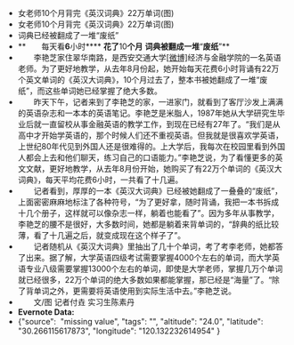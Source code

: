 - 女老师10个月背完《英汉词典》22万单词(图)
- 女老师10个月背完《英汉词典》22万单词(图)
- 词典已经被翻成了一堆“废纸”
- **　　每天看****6****小时**** ****花了****10****个月**** ****词典被翻成一堆****“****废纸****”**
- 　　李艳芝家住翠华南路，是西安交通大学[[微博]](http://weibo.com/u/1862928653?zw=edu)经济与金融学院的一名英语老师。为了更好地教学，从去年8月份起，她开始每天花费6小时背诵有22万个英文单词的《英汉大词典》，10个月过去了，整本书被她翻成了一堆“废纸”，而这些单词她已经掌握了绝大多数。
- 　　昨天下午，记者来到了李艳芝的家，一进家门，就看到了客厅沙发上满满的英语杂志和一本本的英语笔记。李艳芝是米脂人，1987年她从大学研究生毕业后就一直留校从事金融英语的教学工作，到现在已经有27年了。“我们是从高中才开始学英语的，那个时候人们还不重视英语。但我就是很喜欢学英语，上世纪80年代见到外国人还是很难得的。上大学后，我每次在校园里看到外国人都会上去和他们聊天，练习自己的口语能力。”李艳芝说，为了看懂更多的英文文献，更好地教学，从去年8月份开始，她购买了有22万个单词的《英汉大词典》，每天平均花费6小时，一共看了十几遍。
- 　　记者看到，厚厚的一本《英汉大词典》已经被她翻成了一叠叠的“废纸”，上面密密麻麻地标注了各种符号，“为了更好拿，随时背诵，我把一本书拆成十几个册子，这样就可以像杂志一样，躺着也能看了”。因为多年从事教学，李艳芝的腰不是很好，大多数时间，她都是躺着来背单词的，“辞典的纸比较薄，看了十几遍之后，就变成现在这个样子了”。
- 　　记者随机从《英汉大词典》里抽出了几十个单词，考了考李老师，她都答了出来。据了解，大学英语四级考试需要掌握4000个左右的单词，而大学英语专业八级需要掌握13000个左右的单词，即使是大学老师，掌握几万个单词就已经很多，22万个单词的绝大多数如果都能掌握，那已经是“海量”了。“除了背单词之外，更需要将英语使用到实际生活中去。”李艳芝说。
- 　　文/图 记者付垚 实习生陈素丹
- **Evernote Data:**
- {"source":  "missing value", "tags": "", "altitude": "24.0", "latitude": "30.266115617873", "longitude": "120.132232614954" }
